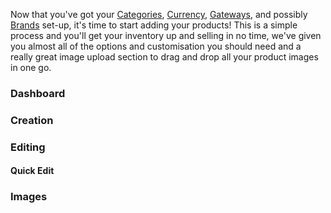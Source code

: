 Now that you've got your [Categories](/documentation/basics/the-control-panel/categories), [Currency](/documentation/basics/the-control-panel/currency), [Gateways](/documentation/basics/the-control-panel/gateways), and possibly [Brands](/documentation/basics/the-control-panel/brands) set-up, it's time to start adding your products! This is a simple process and you'll get your inventory up and selling in no time, we've given you almost all of the options and customisation you should need and a really great image upload section to drag and drop all your product images in one go.

### Dashboard



### Creation

### Editing

#### Quick Edit

### Images

